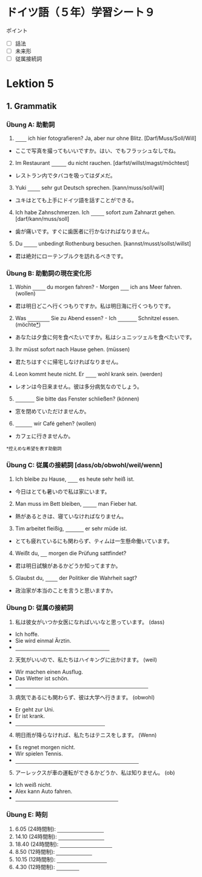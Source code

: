 <style>
em {color: transparent; border-bottom: solid 1px #333}
em:hover, *:focus em {color:inherit}
ref {font-size:smaller}
ref:before {content: "*"}
</style>

# ドイツ語（５年）学習シート９
ポイント
+ [ ] 話法
+ [ ] 未来形
+ [ ] 従属接続詞

# Lektion 5
## 1. Grammatik
### Übung A: 助動詞
1. _Darf_ ich hier fotografieren? Ja, aber nur ohne Blitz. [Darf/Muss/Soll/Will]
  * ここで写真を撮ってもいいですか。はい、でもフラッシュなしでね。
2. Im Restaurant _darfst_ du nicht rauchen. [darfst/willst/magst/möchtest]
  * レストラン内でタバコを吸ってはダメだ。
3. Yuki _kann_ sehr gut Deutsch sprechen. [kann/muss/soll/will]
  * ユキはとても上手にドイツ語を話すことができる。
4. Ich habe Zahnschmerzen. Ich _muss_ sofort zum Zahnarzt gehen. [darf/kann/muss/soll]
  * 歯が痛いです。すぐに歯医者に行かなければなりません。
5. Du _sollst_ unbedingt Rothenburg besuchen. [kannst/musst/sollst/willst]
  * 君は絶対にローテンブルクを訪れるべきです。

### Übung B: 助動詞の現在変化形
1. Wohin _willst_ du morgen fahren? - Morgen _will_ ich ans Meer fahren. (wollen)
  * 君は明日どこへ行くつもりですか。私は明日海に行くつもりです。
2. Was _möchten_ Sie zu Abend essen? - Ich _möchte_ Schnitzel essen. (möchte[*](#ref-möchte))
  * あなたは夕食に何を食べたいですか。私はシュニッツェルを食べたいです。
3. Ihr müsst sofort nach Hause gehen. (müssen)
  * 君たちはすぐに帰宅しなければなりません。
4. Leon kommt heute nicht. Er _wird_ wohl krank sein. (werden)
  * レオンは今日来ません。彼は多分病気なのでしょう。
5. _Können_ Sie bitte das Fenster schließen? (können)
  * 窓を閉めていただけませんか。
6. _Wollen_ wir  Café gehen? (wollen)
  * カフェに行きませんか。

<ref id="ref-möchte">控えめな希望を表す助動詞</ref>

### Übung C: 従属の接続詞 [dass/ob/obwohl/weil/wenn]
1. Ich bleibe zu Hause, _weil_ es heute sehr heiß ist.
  * 今日はとても暑いので私は家にいます。
2. Man muss im Bett bleiben, _wenn_ man Fieber hat.
  * 熱があるときは、寝ていなければなりません。
3. Tim arbeitet fleißig, _obwohl_ er sehr müde ist.
  * とても疲れているにも関わらず、ティムは一生懸命働いています。
4. Weißt du, _ob_ morgen die Prüfung sattfindet?
  * 君は明日試験があるかどうか知ってますか。
5. Glaubst du, _dass_ der Politiker die Wahrheit sagt?
  * 政治家が本当のことを言うと思いますか。

### Übung D: 従属の接続詞
1. 私は彼女がいつか女医になればいいなと思っています。 (dass)
  * Ich hoffe.
  * Sie wird einmal Ärztin.
  * _Ich hoffe, dass sie einmal Ärztin wird._
2. 天気がいいので、私たちはハイキングに出かけます。 (weil)
  * Wir machen einen Ausflug.
  * Das Wetter ist schön.
  * _Wir machen einen Ausflug, weil das wetter schön ist._
3. 病気であるにも関わらず、彼は大学へ行きます。 (obwohl)
  * Er geht zur Uni.
  * Er ist krank.
  * _Er geht zur Uni, obwohl er krank ist._
4. 明日雨が降らなければ、私たちはテニスをします。 (Wenn)
  * Es regnet morgen nicht.
  * Wir spielen Tennis.
  * _Wenn es morgen nicht regnet, spielen wir Tennis._
5. アーレックスが車の運転ができるかどうか、私は知りません。 (ob)
  * Ich weiß nicht.
  * Alex kann Auto fahren.
  * _Ich weiß nicht, ob Alex Auto fahren kann._

### Übung E: 時刻
1. 6.05 (24時間制): _sechzehn Uhr fünf_
2. 14.10 (24時間制): _vierzehn Uhr zehn_
3. 18.40 (24時間制): _achtzehn Uhr vierzig_
4. 8.50 (12時間制): _zehn vor neun_
5. 10.15 (12時間制): _fünfzehn nach zehn_
6. 4.30 (12時間制): _halb fünf_
